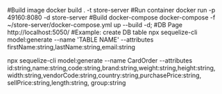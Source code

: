 #Build image
docker build . -t store-server
#Run container
docker run -p 49160:8080 -d store-server
#Build docker-compose
docker-compose -f ~/store-server/docker-compose.yml up --build -d;
#DB Page
http://localhost:5050/
#Example: create DB table
npx sequelize-cli model:generate --name 'TABLE NAME' --attributes firstName:string,lastName:string,email:string

npx sequelize-cli model:generate --name CardOrder --attributes id:string,name:string,code:string,brand:string,weight:string,height:string, width:string,vendorCode:string,country:string,purchasePrice:string, sellPrice:string,length:string, group:string 